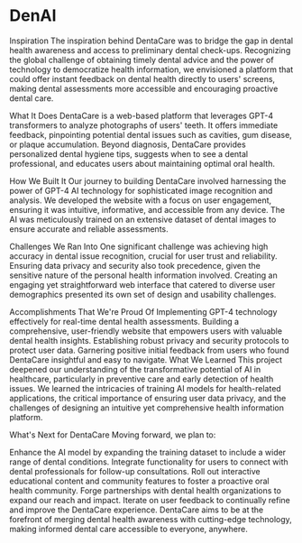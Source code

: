 # DenAI
Inspiration
The inspiration behind DentaCare was to bridge the gap in dental health awareness and access to preliminary dental check-ups. Recognizing the global challenge of obtaining timely dental advice and the power of technology to democratize health information, we envisioned a platform that could offer instant feedback on dental health directly to users' screens, making dental assessments more accessible and encouraging proactive dental care.

What It Does
DentaCare is a web-based platform that leverages GPT-4 transformers to analyze photographs of users' teeth. It offers immediate feedback, pinpointing potential dental issues such as cavities, gum disease, or plaque accumulation. Beyond diagnosis, DentaCare provides personalized dental hygiene tips, suggests when to see a dental professional, and educates users about maintaining optimal oral health.

How We Built It
Our journey to building DentaCare involved harnessing the power of GPT-4 AI technology for sophisticated image recognition and analysis. We developed the website with a focus on user engagement, ensuring it was intuitive, informative, and accessible from any device. The AI was meticulously trained on an extensive dataset of dental images to ensure accurate and reliable assessments.

Challenges We Ran Into
One significant challenge was achieving high accuracy in dental issue recognition, crucial for user trust and reliability. Ensuring data privacy and security also took precedence, given the sensitive nature of the personal health information involved. Creating an engaging yet straightforward web interface that catered to diverse user demographics presented its own set of design and usability challenges.

Accomplishments That We're Proud Of
Implementing GPT-4 technology effectively for real-time dental health assessments.
Building a comprehensive, user-friendly website that empowers users with valuable dental health insights.
Establishing robust privacy and security protocols to protect user data.
Garnering positive initial feedback from users who found DentaCare insightful and easy to navigate.
What We Learned
This project deepened our understanding of the transformative potential of AI in healthcare, particularly in preventive care and early detection of health issues. We learned the intricacies of training AI models for health-related applications, the critical importance of ensuring user data privacy, and the challenges of designing an intuitive yet comprehensive health information platform.

What's Next for DentaCare
Moving forward, we plan to:

Enhance the AI model by expanding the training dataset to include a wider range of dental conditions.
Integrate functionality for users to connect with dental professionals for follow-up consultations.
Roll out interactive educational content and community features to foster a proactive oral health community.
Forge partnerships with dental health organizations to expand our reach and impact.
Iterate on user feedback to continually refine and improve the DentaCare experience.
DentaCare aims to be at the forefront of merging dental health awareness with cutting-edge technology, making informed dental care accessible to everyone, anywhere.

